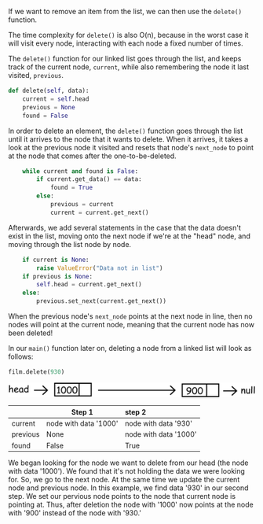 <!--title={Deleting from a Linked List}-->

<!--badges={Algorithms:10}-->

<!--concepts={Deleting from a Linked List}-->

If we want to remove an item from the list, we can then use the `delete()` function.

The time complexity for `delete()` is also O(n), because in the worst case it will visit every node, interacting with each node a fixed number of times.

The `delete()` function for our linked list goes through the list, and keeps track of the current node, `current`, while also remembering the node it last visited, `previous`. 

```python
def delete(self, data):
    current = self.head
    previous = None
    found = False
```
In order to delete an element, the `delete()` function goes through the list until it arrives to the node that it wants to delete. When it arrives, it takes a look at the previous node it visited and resets that node's `next_node` to point at the node that comes after the one-to-be-deleted. 

```python
    while current and found is False:
        if current.get_data() == data:
            found = True
        else:
            previous = current
            current = current.get_next()
```
Afterwards, we add several statements in the case that the data doesn't exist in the list, moving onto the next node if we're at the "head" node, and moving through the list node by node. 

```python
    if current is None:
        raise ValueError("Data not in list")
    if previous is None:
        self.head = current.get_next()
    else:
        previous.set_next(current.get_next())
```
When the previous node's `next_node` points at the next node in line, then no nodes will point at the current node, meaning that the current node has now been deleted!

In our `main()` function later on, deleting a node from a linked list will look as follows:

```python
film.delete(930)
```
![](../images/4.jpg)

|          | Step 1                | step 2                |
| -------- | --------------------- | :-------------------- |
| current  | node with data '1000' | node with data '930'  |
| previous | None                  | node with data '1000' |
| found    | False                 | True                  |

We began looking for the node we want to delete from our head (the node with data '1000').  We found that it's not holding the data we were looking for. So, we go to the next node. At the same time we update the current node and previous node. In this example, we find data '930' in our second step. We set our pervious node points to the node that current node is pointing at. Thus, after deletion the node with '1000' now points at the node with '900' instead of the node with '930.'


